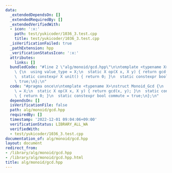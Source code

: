 ```yaml
---
data:
  _extendedDependsOn: []
  _extendedRequiredBy: []
  _extendedVerifiedWith:
  - icon: ':x:'
    path: test/yukicoder/1036_3.test.cpp
    title: test/yukicoder/1036_3.test.cpp
  _isVerificationFailed: true
  _pathExtension: hpp
  _verificationStatusIcon: ':x:'
  attributes:
    links: []
  bundledCode: "#line 2 \"alg/monoid/gcd.hpp\"\n\ntemplate <typename X>\nstruct Monoid_Gcd\
    \ {\n  using value_type = X;\n  static X op(X x, X y) { return gcd(x, y); }\n\
    \  static constexpr X unit() { return 0; }\n  static constexpr bool commute =\
    \ true;\n};\n"
  code: "#pragma once\n\ntemplate <typename X>\nstruct Monoid_Gcd {\n  using value_type\
    \ = X;\n  static X op(X x, X y) { return gcd(x, y); }\n  static constexpr X unit()\
    \ { return 0; }\n  static constexpr bool commute = true;\n};\n"
  dependsOn: []
  isVerificationFile: false
  path: alg/monoid/gcd.hpp
  requiredBy: []
  timestamp: '2022-12-01 09:04:06+09:00'
  verificationStatus: LIBRARY_ALL_WA
  verifiedWith:
  - test/yukicoder/1036_3.test.cpp
documentation_of: alg/monoid/gcd.hpp
layout: document
redirect_from:
- /library/alg/monoid/gcd.hpp
- /library/alg/monoid/gcd.hpp.html
title: alg/monoid/gcd.hpp
---
```

